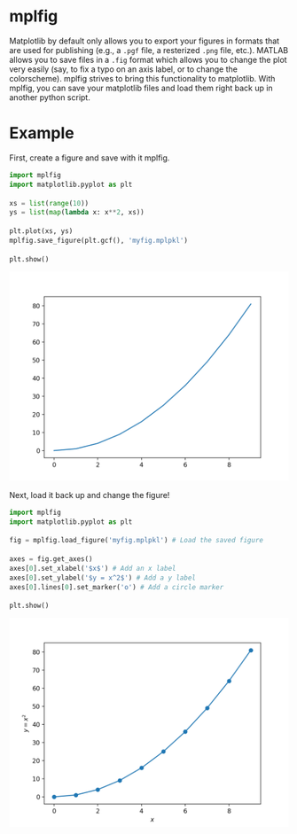 mplfig
======

Matplotlib by default only allows you to export your figures in formats that are used for publishing (e.g., a `.pgf` file, a resterized `.png` file, etc.). MATLAB allows you to save files in a `.fig` format which allows you to change the plot very easily (say, to fix a typo on an axis label, or to change the colorscheme). mplfig strives to bring this functionality to matplotlib. With mplfig, you can save your matplotlib files and load them right back up in another python script.

Example
=======

First, create a figure and save with it mplfig.
```python
import mplfig
import matplotlib.pyplot as plt

xs = list(range(10))
ys = list(map(lambda x: x**2, xs))

plt.plot(xs, ys)
mplfig.save_figure(plt.gcf(), 'myfig.mplpkl')

plt.show()
```
![Before](example_before.png)

Next, load it back up and change the figure!
```python
import mplfig
import matplotlib.pyplot as plt

fig = mplfig.load_figure('myfig.mplpkl') # Load the saved figure

axes = fig.get_axes()
axes[0].set_xlabel('$x$') # Add an x label
axes[0].set_ylabel('$y = x^2$') # Add a y label
axes[0].lines[0].set_marker('o') # Add a circle marker

plt.show()
```
![After](example_after.png)
